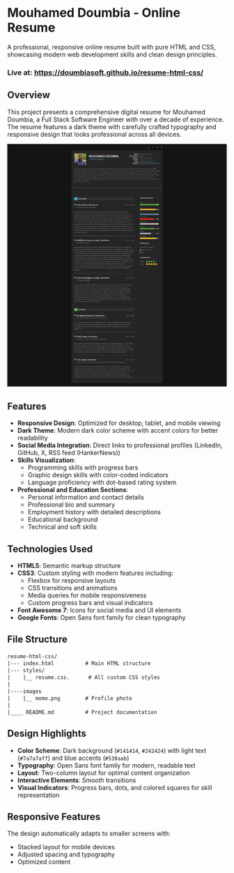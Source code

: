 # Mouhamed Doumbia - Online Resume

A professional, responsive online resume built with pure HTML and CSS, showcasing modern web development skills and clean design principles.

### Live at: https://doumbiasoft.github.io/resume-html-css/

## Overview

This project presents a comprehensive digital resume for Mouhamed Doumbia, a Full Stack Software Engineer with over a decade of experience. The resume features a dark theme with carefully crafted typography and responsive design that looks professional across all devices.

<img src="./images/resume-html-css.png" alt="HTML Logo" >

## Features

- **Responsive Design**: Optimized for desktop, tablet, and mobile viewing
- **Dark Theme**: Modern dark color scheme with accent colors for better readability
- **Social Media Integration**: Direct links to professional profiles (LinkedIn, GitHub, X, RSS feed (HankerNews))
- **Skills Visualization**:
  - Programming skills with progress bars
  - Graphic design skills with color-coded indicators
  - Language proficiency with dot-based rating system
- **Professional and Education Sections**:
  - Personal information and contact details
  - Professional bio and summary
  - Employment history with detailed descriptions
  - Educational background
  - Technical and soft skills

## Technologies Used

- **HTML5**: Semantic markup structure
- **CSS3**: Custom styling with modern features including:
  - Flexbox for responsive layouts
  - CSS transitions and animations
  - Media queries for mobile responsiveness
  - Custom progress bars and visual indicators
- **Font Awesome 7**: Icons for social media and UI elements
- **Google Fonts**: Open Sans font family for clean typography

## File Structure

```
resume-html-css/
|--- index.html          # Main HTML structure
|--- styles/
|    |__ resume.css.      # All custom CSS styles
|
|----images
|    |__ momo.png        # Profile photo
|
|____ README.md          # Project documentation
```

## Design Highlights

- **Color Scheme**: Dark background (`#141414`, `#242424`) with light text (`#7a7a7aff`) and blue accents (`#538aab`)
- **Typography**: Open Sans font family for modern, readable text
- **Layout**: Two-column layout for optimal content organization
- **Interactive Elements**: Smooth transitions
- **Visual Indicators**: Progress bars, dots, and colored squares for skill representation

## Responsive Features

The design automatically adapts to smaller screens with:

- Stacked layout for mobile devices
- Adjusted spacing and typography
- Optimized content
